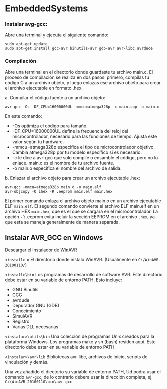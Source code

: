 # EmbeddedSystems

### Instalar avg-gcc:

Abre una terminal y ejecuta el siguiente comando:

```
sudo apt-get update
sudo apt-get install gcc-avr binutils-avr gdb-avr avr-libc avrdude
```

### Compilación

Abre una terminal en el directorio donde guardaste tu archivo main.c. El proceso de compilación se realiza en dos pasos: primero, compilas tu código C a un archivo objeto, y luego enlazas ese archivo objeto para crear el archivo ejecutable en formato .hex.

a. Compilar el código fuente a un archivo objeto:
```
avr-gcc -Os -DF_CPU=16000000UL -mmcu=atmega328p -c main.cpp -o main.o
```

En este comando:

- -Os optimiza el código para tamaño.
- -DF_CPU=16000000UL define la frecuencia del reloj del microcontrolador, necesario para las funciones de tiempo. Ajusta este valor según tu hardware.
- -mmcu=atmega328p especifica el tipo de microcontrolador objetivo. Cambia atmega328p por tu modelo específico si es necesario.
- -c le dice a avr-gcc que solo compile o ensamble el código, pero no lo enlace.
main.c es el nombre de tu archivo fuente.
- -o main.o especifica el nombre del archivo de salida.

b. Enlazar el archivo objeto para crear un archivo ejecutable .hex:

```
avr-gcc -mmcu=atmega328p main.o -o main.elf
avr-objcopy -O ihex -R .eeprom main.elf main.hex
```

El primer comando enlaza el archivo objeto main.o en un archivo ejecutable ELF `main.elf`.
El segundo comando convierte el archivo ELF main.elf en un archivo HEX `main.hex`, que es el que se cargará en el microcontrolador. La opción `-R` .eeprom evita incluir la sección EEPROM en el archivo `.hex`, ya que esta se maneja generalmente de manera separada.


## Instalar AVR_GCC en Windows

Descargar el instalador de [WinAVR](https://sourceforge.net/projects/winavr/)

`<install>` = El directorio donde instaló WinAVR. (Usualmente en `C:/WinAVR-20100110/`)

`<install>\bin`
Los programas de desarrollo de software AVR. Este directorio debe estar en su variable de entorno PATH. Esto incluye:
- GNU Binutils
- CCG
- avrdude
- Depurador GNU (GDB)
- Conocimiento
- SimulAVR
- Registro
- Varias DLL necesarias

`<instalar>\utils\bin`
Una colección de programas Unix creados para la plataforma Windows. Los programas make y sh (bash) residen aquí. Este directorio debe estar en su variable de entorno PATH.

`<instalar>\avr\lib`
Bibliotecas avr-libc, archivos de inicio, scripts de vinculación y demás.

Una vez añadido el diectorio su variable de entorno PATH, Ud podra usar el comando `avr-gcc`, de lo contrario debera usar la dirección completa, ej. `C:\WinAVR-20100110\bin\avr-gcc`
